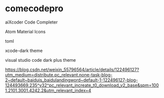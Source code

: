 # comecodepro

aiXcoder Code Completer

Atom Material Icons

toml

xcode-dark theme

visual studio code dark plus theme

https://blog.csdn.net/weixin_55796564/article/details/122496127?utm_medium=distribute.pc_relevant.none-task-blog-2~default~baidujs_baidulandingword~default-1-122496127-blog-124493669.235^v32^pc_relevant_increate_t0_download_v2_base&spm=1001.2101.3001.4242.2&utm_relevant_index=4
